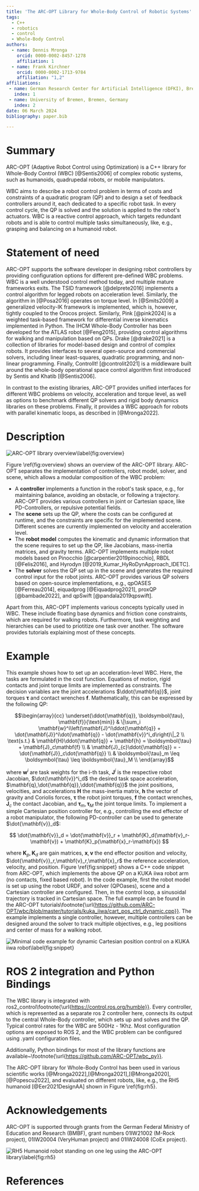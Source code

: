```yaml
---
title: 'The ARC-OPT Library for Whole-Body Control of Robotic Systems'
tags:
  - C++
  - robotics
  - control
  - Whole-Body Control
authors:
  - name: Dennis Mronga
    orcid: 0000-0002-8457-1278
    affiliation: 1
  - name: Frank Kirchner
    orcid: 0000-0002-1713-9784
    affiliation: "1,2"
affiliations:
 - name: German Research Center for Artificial Intelligence (DFKI), Bremen, Germany
   index: 1
 - name: University of Bremen, Bremen, Germany
   index: 2
date: 06 March 2024
bibliography: paper.bib

---
```


# Summary

ARC-OPT (Adaptive Robot Control using Optimization) is a C++ library for Whole-Body Control (WBC) [@Sentis2006] of complex robotic systems, such as humanoids, quadrupedal robots, or mobile manipulators.  

WBC aims to describe a robot control problem in terms of costs and constraints of a quadratic program (QP) and to design a set of feedback controllers around it, each dedicated to a specific robot task. In every control cycle, the QP is solved and the solution is applied to the robot's actuators. WBC is a reactive control approach, which targets redundant robots and is able to control multiple tasks simultaneously, like, e.g., grasping and balancing on a humanoid robot.

# Statement of need

ARC-OPT supports the software developer in designing robot controllers by providing configuration options for different pre-defined WBC problems. WBC is a well understood control method today, and multiple mature frameworks exits. The TSID framework [@delprete2016] implements a control algorithm for legged robots on acceleration level. Similarly, the algorithm in [@Posa2016] operates on torque level. In [@Smits2009] a generalized velocity-IK framework is implemented, which is, however, tightly coupled to the Orocos project. Similarly, Pink [@pink2024] is a weighted task-based framework for differential inverse kinematics implemented in Python. The IHCM Whole-Body Controller has been developed for the ATLAS robot [@Feng2015], providing control algorithms for walking and manipulation based on QPs. Drake [@drake2021] is a collection of libraries for model-based design and control of complex robots. It provides interfaces to several open-source and commercial solvers, including linear least-squares, quadratic programming, and non-linear programming. Finally, ControlIt! [@controlit2021] is a middleware built around the whole-body operational space control algorithm first introduced by Sentis and Khatib [@Sentis2006]. 

In contrast to the existing libraries, ARC-OPT provides unified interfaces for different WBC problems on velocity, acceleration and torque level, as well as options to benchmark different QP solvers and rigid body dynamics libraries on these problems. Finally, it provides a WBC approach for robots with parallel kinematic loops, as described in [@Mronga2022].

# Description

![ARC-OPT library overview\label{fig:overview}](wbc_overview.png)

Figure \ref{fig:overview} shows an overview of the ARC-OPT library. ARC-OPT separates the implementation of controllers, robot model, solver, and scene, which allows a modular composition of the WBC problem:

* A **controller** implements a function in the robot's task space, e.g., for maintaining balance, avoiding an obstacle, or following a trajectory. ARC-OPT provides various controllers in joint or Cartesian space, like PD-Controllers, or repulsive potential fields.
* The **scene** sets up the QP, where the costs can be configured at runtime, and the constraints are specific for the implemented scene. Different scenes are currently implemented on velocity and acceleration level.
* The **robot model** computes the kinematic and dynamic information that the scene requires to set up the QP, like Jacobians, mass-inertia matrices, and gravity terms. ARC-OPT implements multiple robot models based on Pinocchio [@carpentier2019pinocchio], RBDL [@Felis2016], and Hyrodyn [@2019_Kumar_HyRoDynApproach_IDETC].
* The **solver** solves the QP set up in the scene and generates the required control input for the robot joints. ARC-OPT provides various QP solvers based on open-source implementations, e.g.,  qpOASES [@Ferreau2014], eiquadprog [@Eiquadprog2021], proxQP [@bambade2022], and qpSwift [@pandala2019qpswift].

Apart from this, ARC-OPT implements various concepts typically used in WBC. These include floating base dynamics and friction cone constraints, which are required for walking robots. Furthermore, task weighting and hierarchies can be used to priotitize one task over another. The software provides tutorials explaining most of these concepts.

# Example

This example shows how to set up an acceleration-level WBC. Here, the tasks are formulated in the cost function. Equations of motion, rigid contacts and joint torque limits are implemented as constraints. The decision variables are the joint accelerations $\ddot{\mathbf{q}}$, joint torques $\boldsymbol{\tau}$ and contact wrenches $\mathbf{f}$. Mathematically, this can be expressed by the following QP:

$$\begin{array}{cc}
\underset{\ddot{\mathbf{q}}, \boldsymbol{\tau}, \mathbf{f}}{\text{min}} & \|\sum_i \mathbf{w}^i\left(\mathbf{J}^i\ddot{\mathbf{q}} + \dot{\mathbf{J}}^i\dot{\mathbf{q}} - \dot{\mathbf{v}}^i_d\right)\|_2 \\
\text{s.t.} & \mathbf{H}\ddot{\mathbf{q}} + \mathbf{h} = \boldsymbol{\tau} + \mathbf{J}_c\mathbf{f}  \\
      & \mathbf{J}_{c}\ddot{\mathbf{q}} = -\dot{\mathbf{J}}_c\dot{\mathbf{q}} \\
       & \boldsymbol{\tau}_m \leq \boldsymbol{\tau} \leq \boldsymbol{\tau}_M \\
\end{array}$$

where $\mathbf{w}^i$ are task weights for the i-th task, $\mathbf{J}^i$ is the respective robot Jacobian, $\dot{\mathbf{v}}^i_d$ the desired task space acceleration,  $\mathbf{q},\dot{\mathbf{q}},\ddot{\mathbf{q}}$ the joint positions, velocities, and accelerations $\mathbf{H}$ the mass-inertia matrix, $\mathbf{h}$ the vector of gravity and Coriolis forces, $\boldsymbol{\tau}$ the robot joint torques, $\mathbf{f}$ the contact wrenches,  $\mathbf{J}_c$ the contact Jacobian,  and $\boldsymbol{\tau}_m,\boldsymbol{\tau}_M$ the joint torque limits. To implement a simple Cartesian position controller for, e.g., controlling the end effector of a robot manipulator, the following PD-controller can be used to generate $\dot{\mathbf{v}}_d$:

$$
\dot{\mathbf{v}}_d = \dot{\mathbf{v}}_r + \mathbf{K}_d(\mathbf{v}_r-\mathbf{v}) + \mathbf{K}_p(\mathbf{x}_r-\mathbf{x})
$$

where $\mathbf{K}_p,\mathbf{K}_d$ are gain matrices, $\mathbf{x},\mathbf{v}$ the end effector position and velocity, $\dot{\mathbf{v}}_r,\mathbf{v}_r,\mathbf{x}_r$ the reference acceleration, velocity, and position. Figure \ref{fig:snippet} shows a C++ code snippet from ARC-OPT, which implements the above QP on a KUKA iiwa robot arm (no contacts, fixed based robot). In the code example, first the robot model is set up using the robot URDF, and solver (QPOases), scene and a Cartesian controller are configured. Then, in the control loop, a sinusoidal trajectory is tracked in Cartesian space. The full example can be found in the ARC-OPT tutorials\footnote{\url{https://github.com/ARC-OPT/wbc/blob/master/tutorials/kuka_iiwa/cart_pos_ctrl_dynamic.cpp}}. The example implements a single controller, however, multiple controllers can be designed around the solver to track multiple objectives, e.g., leg positions and center of mass for a walking robot.

![Minimal code example for dynamic Cartesian position control on a KUKA iiwa robot\label{fig:snippet}](snippet.png)

# ROS 2 integration and Python Bindings

The WBC library is integrated with ros2\_control\footnote{\url{https://control.ros.org/humble}}. Every controller, which is represented as a separate ros 2 controller here, connects its output to the central Whole-Body controller, which sets up and solves and the QP. Typical control rates for the WBC are 500Hz - 1Khz. Most configuration options are exposed to ROS 2, and the WBC problem can be configured using .yaml configuration files. 

Additionally, Python bindings for most of the library functions are available~\footnote{\url{https://github.com/ARC-OPT/wbc_py}}. 

The ARC-OPT library for Whole-Body Control has been used in various scientific works [@Mronga2022],[@Mronga2021],[@Mronga2020],[@Popescu2022], and evaluated on different robots, like, e.g., the RH5 humanoid [@Eer2021DesignAA] shown in Figure \ref{fig:rh5}.

# Acknowledgements

ARC-OPT is supported through grants from the German Federal Ministry of Education and Research (BMBF), grant numbers 01IW21002 (M-Rock project),  01IW20004 (VeryHuman project) and 01IW24008 (CoEx project).

![RH5 Humanoid robot standing on one leg using the ARC-OPT library\label{fig:rh5}](rh5_one_leg.png)

# References

